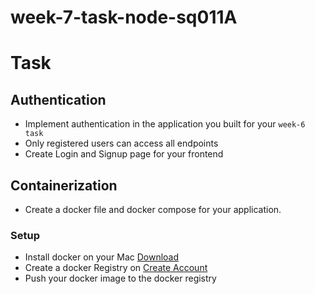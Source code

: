 # week-7-task-node-sq011A

# Task

## Authentication

- Implement authentication in the application you built for your `week-6 task`
- Only registered users can access all endpoints
- Create Login and Signup page for your frontend

## Containerization

- Create a docker file and docker compose for your application.

### Setup

- Install docker on your Mac <a href="https://desktop.docker.com/mac/stable/Docker.dmg">Download</a>
- Create a docker Registry on <a href="https://hub.docker.com/signup">Create Account</a>
- Push your docker image to the docker registry
